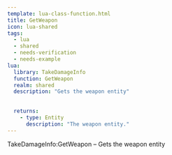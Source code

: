 ```yaml
---
template: lua-class-function.html
title: GetWeapon
icon: lua-shared
tags:
  - lua
  - shared
  - needs-verification
  - needs-example
lua:
  library: TakeDamageInfo
  function: GetWeapon
  realm: shared
  description: "Gets the weapon entity"
  
  
  returns:
    - type: Entity
      description: "The weapon entity."
---
```


<div class="lua__search__keywords">
TakeDamageInfo:GetWeapon &#x2013; Gets the weapon entity
</div>
